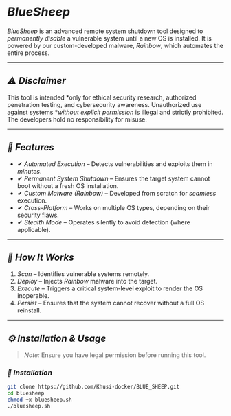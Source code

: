 # *BlueSheep*  

*BlueSheep* is an advanced remote system shutdown tool designed to *permanently disable* a vulnerable system until a new OS is installed. It is powered by our custom-developed malware, *Rainbow*, which automates the entire process.  

---

## *⚠ Disclaimer*  
This tool is intended *only for ethical security research, authorized penetration testing, and cybersecurity awareness. Unauthorized use against systems **without explicit permission* is illegal and strictly prohibited. The developers hold no responsibility for misuse.  

---

## *🔹 Features*  
- ✔ *Automated Execution* – Detects vulnerabilities and exploits them in *minutes*.  
- ✔ *Permanent System Shutdown* – Ensures the target system cannot boot without a fresh OS installation.  
- ✔ *Custom Malware (Rainbow)* – Developed from scratch for *seamless* execution.  
- ✔ *Cross-Platform* – Works on multiple OS types, depending on their security flaws.  
- ✔ *Stealth Mode* – Operates silently to avoid detection (where applicable).  

---

## *🔧 How It Works*  
1. *Scan* – Identifies vulnerable systems remotely.  
2. *Deploy* – Injects *Rainbow* malware into the target.  
3. *Execute* – Triggers a critical system-level exploit to render the OS inoperable.  
4. *Persist* – Ensures that the system cannot recover without a full OS reinstall.  

---

## *⚙ Installation & Usage*  
> *Note:* Ensure you have legal permission before running this tool.  

### *🔨 Installation*
```sh
git clone https://github.com/Khusi-docker/BLUE_SHEEP.git
cd bluesheep
chmod +x bluesheep.sh
./bluesheep.sh 

